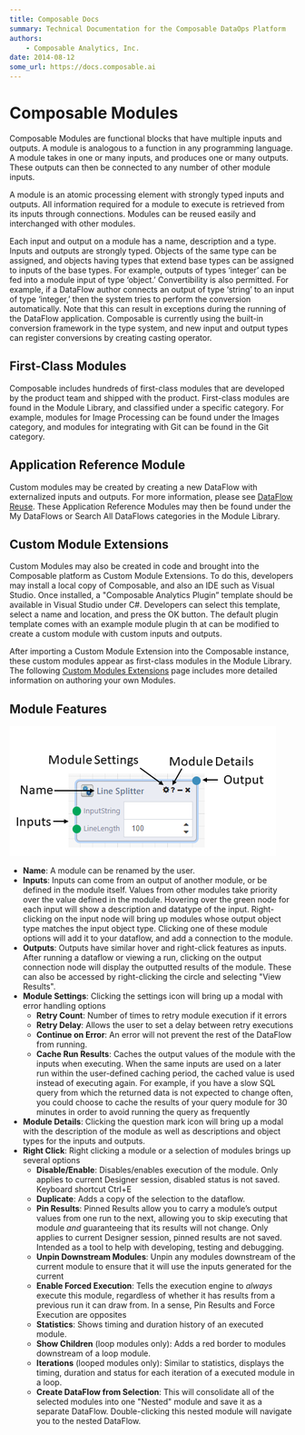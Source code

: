 ```yaml
---
title: Composable Docs
summary: Technical Documentation for the Composable DataOps Platform
authors:
    - Composable Analytics, Inc.
date: 2014-08-12
some_url: https://docs.composable.ai
---
```


# Composable Modules

Composable Modules are functional blocks that have multiple inputs and outputs. A module is analogous to a function in any programming language. A module takes in one or many inputs, and produces one or many outputs. These outputs can then be connected to any number of other module inputs.

A module is an atomic processing element with strongly typed inputs and outputs. All information required for a module to execute is retrieved from its inputs through connections. Modules can be reused easily and interchanged with other modules.

Each input and output on a module has a name, description and a type. Inputs and outputs are strongly typed. Objects of the same type can be assigned, and objects having types that extend base types can be assigned to inputs of the base types. For example, outputs of types ‘integer’ can be fed into a module input of type ‘object.’ Convertibility is also permitted. For example, if a DataFlow author connects an output of type ‘string’ to an input of type ‘integer,’ then the system tries to perform the conversion automatically. Note that this can result in exceptions during the running of the DataFlow application. Composable is currently using the built-in conversion framework in the type system, and new input and output types can register conversions by creating casting operator.

## First-Class Modules

Composable includes hundreds of first-class modules that are developed by the product team and shipped with the product. First-class modules are found in the Module Library, and classified under a specific category. For example, modules for Image Processing can be found under the Images category, and modules for integrating with Git can be found in the Git category.

## Application Reference Module

Custom modules may be created by creating a new DataFlow with externalized inputs and outputs. For more information, please see [DataFlow Reuse](./06.DataFlow-Reuse.md). These Application Reference Modules may then be found under  the My DataFlows or Search All DataFlows categories in the Module Library.

## Custom Module Extensions

Custom Modules may also be created in code and brought into the Composable platform as Custom Module Extensions. To do this, developers may install a local copy of Composable, and also an IDE such as Visual Studio. Once installed, a "Composable Analytics Plugin” template should be available in Visual Studio under C#. Developers can select this template, select a name and location, and press the OK button. The default plugin template comes with an example module plugin th at can be modified to create a custom module with custom inputs and outputs.

After importing a Custom Module Extension into the Composable instance, these custom modules appear as first-class modules in the Module Library. The following [Custom Modules Extensions](./07.Custom-Modules.md) page includes more detailed information on authoring your own Modules.

## Module Features

![Composable DataFlow Application](img/05.ModuleDescription.png)

- **Name**: A module can be renamed by the user.
- **Inputs**: Inputs can come from an output of another module, or be defined in the module itself. Values from other modules take priority over the value defined in the module. Hovering over the green node for each input will show a description and datatype of the input. Right-clicking on the input node will bring up modules whose output object type matches the input object type. Clicking one of these module options will add it to your dataflow, and add a connection to the module.
- **Outputs**: Outputs have similar hover and right-click features as inputs. After running a dataflow or viewing a run, clicking on the output connection node will display the outputted results of the module. These can also be accessed by right-clicking the circle and selecting "View Results".
- **Module Settings**: Clicking the settings icon will bring up a modal with error handling options
    - **Retry Count**: Number of times to retry module execution if it errors
    - **Retry Delay**: Allows the user to set a delay between retry executions
    - **Continue on Error**: An error will not prevent the rest of the DataFlow from running.
    - **Cache Run Results**: Caches the output values of the module with the inputs when executing. When the same inputs are used on a later run within the user-defined caching period, the cached value is used instead of executing again. For example, if you have a slow SQL query from which the returned data is not expected to change often, you could choose to cache the results of your query module for 30 minutes in order to avoid running the query as frequently
- **Module Details**: Clicking the question mark icon will bring up a modal with the description of the module as well as descriptions and object types for the inputs and outputs.
- **Right Click**: Right clicking a module or a selection of modules brings up several options
    - **Disable/Enable**: Disables/enables execution of the module. Only applies to current Designer session, disabled status is not saved. Keyboard shortcut Ctrl+E
    - **Duplicate**: Adds a copy of the selection to the dataflow.
    - **Pin Results**: Pinned Results allow you to carry a module’s output values from one run to the next, allowing you to skip executing that module *and* guaranteeing that its results will not change. Only applies to current Designer session, pinned results are not saved. Intended as a tool to help with developing, testing and debugging.
    - **Unpin Downstream Modules**: Unpin any modules downstream of the current module to ensure that it will use the inputs generated for the current
    - **Enable Forced Execution**: Tells the execution engine to *always* execute this module, regardless of whether it has results from a previous run it can draw from. In a sense, Pin Results and Force Execution are opposites
    - **Statistics**: Shows timing and duration history of an executed module.
    - **Show Children** (loop modules only): Adds a red border to modules downstream of a loop module.
    - **Iterations** (looped modules only): Similar to statistics, displays the timing, duration and status for each iteration of a executed module in a loop.
    - **Create DataFlow from Selection**: This will consolidate all of the selected modules into one "Nested" module and save it as a separate DataFlow. Double-clicking this nested module will navigate you to the nested DataFlow.


